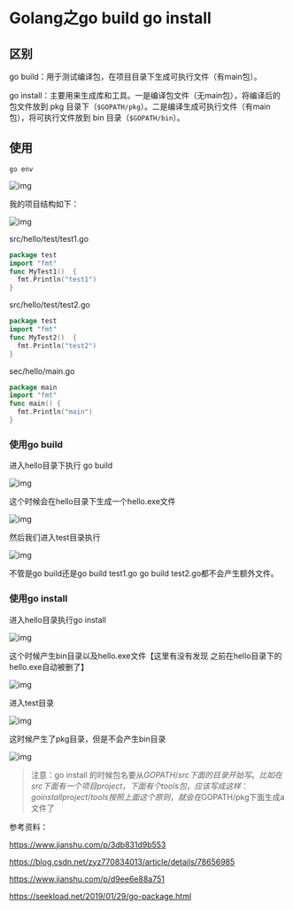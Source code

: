 # Golang之go build go install

## 区别

go build：用于测试编译包，在项目目录下生成可执行文件（有main包）。

go install：主要用来生成库和工具。一是编译包文件（无main包），将编译后的包文件放到 pkg 目录下（`$GOPATH/pkg`）。二是编译生成可执行文件（有main包），将可执行文件放到 bin 目录（`$GOPATH/bin`）。

## 使用

```
go env
```

![img](https://p3-juejin.byteimg.com/tos-cn-i-k3u1fbpfcp/1b21a51df88849a098e3b23fd6803936~tplv-k3u1fbpfcp-zoom-1.image)



我的项目结构如下：

![img](https://p3-juejin.byteimg.com/tos-cn-i-k3u1fbpfcp/291f1fb1171548c7b19f829a542f105d~tplv-k3u1fbpfcp-zoom-1.image)

src/hello/test/test1.go

```go
package test
import "fmt"
func MyTest1()  {   
  fmt.Println("test1")
}
```

src/hello/test/test2.go

```go
package test
import "fmt"
func MyTest2()  {   
  fmt.Println("test2")
}
```

sec/hello/main.go

```go
package main
import "fmt"
func main() {   
  fmt.Println("main")   
}
```

### 使用go build

进入hello目录下执行 go build

![img](https://p3-juejin.byteimg.com/tos-cn-i-k3u1fbpfcp/86466cd6df5c479aa1daca386a5b270c~tplv-k3u1fbpfcp-zoom-1.image)

这个时候会在hello目录下生成一个hello.exe文件

![img](https://p3-juejin.byteimg.com/tos-cn-i-k3u1fbpfcp/d3dfab148aef4772a6d0e3ed5af59d96~tplv-k3u1fbpfcp-zoom-1.image)

然后我们进入test目录执行

![img](https://p3-juejin.byteimg.com/tos-cn-i-k3u1fbpfcp/d088a85f6c9844a9a5b67c211214695b~tplv-k3u1fbpfcp-zoom-1.image)

不管是go build还是go build test1.go  go build test2.go都不会产生额外文件。

### 使用go install

进入hello目录执行go install

![img](https://p3-juejin.byteimg.com/tos-cn-i-k3u1fbpfcp/669331ac78414d47ac57c3861f3f5168~tplv-k3u1fbpfcp-zoom-1.image)

这个时候产生bin目录以及hello.exe文件【这里有没有发现 之前在hello目录下的hello.exe自动被删了】

![img](https://p3-juejin.byteimg.com/tos-cn-i-k3u1fbpfcp/4e37bb4b45bf4810b8ba82a5cae3fc3d~tplv-k3u1fbpfcp-zoom-1.image)

进入test目录

![img](https://p3-juejin.byteimg.com/tos-cn-i-k3u1fbpfcp/fac08c180f3948b4bfeb2a999d8d069a~tplv-k3u1fbpfcp-zoom-1.image)

这时候产生了pkg目录，但是不会产生bin目录

![img](https://p3-juejin.byteimg.com/tos-cn-i-k3u1fbpfcp/8963efc56f0f49cdb3ed495dde081078~tplv-k3u1fbpfcp-zoom-1.image)

> 注意：go install 的时候包名要从$GOPATH/src下面的目录开始写。 比如在src下面有一个项目project，下面有个tools包，应该写成这样： go install project/tools 按照上面这个原则，就会在$GOPATH/pkg下面生成a文件了



参考资料：

https://www.jianshu.com/p/3db831d9b553

https://blog.csdn.net/zyz770834013/article/details/78656985

https://www.jianshu.com/p/d9ee6e88a751

https://seekload.net/2019/01/29/go-package.html